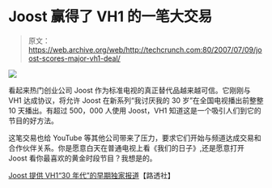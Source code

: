 # Joost 赢得了 VH1 的一笔大交易

> 原文：<https://web.archive.org/web/http://techcrunch.com:80/2007/07/09/joost-scores-major-vh1-deal/>

![](img/5429a3dd6bea366a1dd922706596b9c8.png)

看起来热门创业公司 Joost 作为标准电视的真正替代品越来越可信。它刚刚与 VH1 达成协议，将允许 Joost 在新系列“我讨厌我的 30 岁”在全国电视播出前整整 10 天播出。有超过 500，000 人使用 Joost，VH1 知道这是一个吸引人们到它的节目的好方法。

这笔交易也给 YouTube 等其他公司带来了压力，要求它们开始与频道达成交易和合作伙伴关系。你是愿意白天在普通电视上看《我们的日子》,还是愿意打开 Joost 看你最喜欢的黄金时段节目？我想是的。

[Joost 提供 VH1“30 年代”的早期独家报道](https://web.archive.org/web/20150912071408/http://today.reuters.com/news/articlenews.aspx?type=technologyNews&storyid=2007-07-09T153350Z_01_N09253123_RTRUKOC_0_US-JOOST.xml)【路透社】